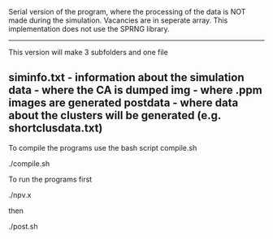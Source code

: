 Serial version of the program, where the processing of the data is NOT made during the simulation. 
Vacancies are in seperate array. This implementation does not use the SPRNG library.

--------------------------------------------------------------------------------------------------
This version will make 3 subfolders and one file

siminfo.txt - information about the simulation 
data - where the CA is dumped
img - where .ppm images are generated
postdata - where data about the clusters will be generated (e.g. <step>shortclusdata.txt)
--------------------------------------------------------------------------------------------------
To compile the programs use the bash script compile.sh

./compile.sh

To run the programs first

./npv.x

then

./post.sh
